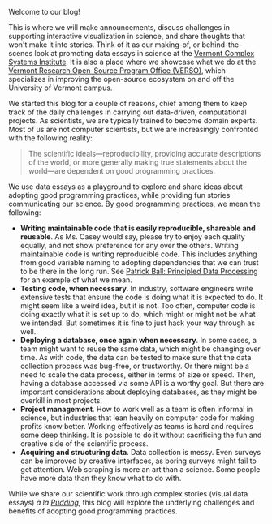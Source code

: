Welcome to our blog!

This is where we will make announcements, discuss challenges in supporting interactive visualization in science, and share thoughts that won't make it into stories. Think of it as our making-of, or behind-the-scenes look at promoting data essays in science at the [Vermont Complex Systems Institute](https://vermontcomplexsystems.org/). It is also a place where we showcase what we do at the [Vermont Research Open-Source Program Office (VERSO)](https://verso.w3.uvm.edu/), which specializes in improving the open-source ecosystem on and off the University of Vermont campus.

We started this blog for a couple of reasons, chief among them to keep track of the daily challenges in carrying out data-driven, computational projects. As scientists, we are typically trained to become domain experts. Most of us are not computer scientists, but we are increasingly confronted with the following reality:

> The scientific ideals—reproducibility, providing accurate descriptions of the world, or more generally making true statements about the world—are dependent on good programming practices.

We use data essays as a playground to explore and share ideas about adopting good programming practices, while providing fun stories communicating our science. By good programming practices, we mean the following:

- **Writing maintainable code that is easily reproducible, shareable and reusable**. As Ms. Casey would say, please try to enjoy each quality equally, and not show preference for any over the others. Writing maintainable code is writing reproducible code. This includes anything from good variable naming to adopting dependencies that we can trust to be there in the long run. See [Patrick Ball: Principled Data Processing](https://www.youtube.com/watch?v=ZSunU9GQdcI) for an example of what we mean.
- **Testing code, when necessary**. In industry, software engineers write extensive tests that ensure the code is doing what it is expected to do. It might seem like a weird idea, but it is not. Too often, computer code is doing exactly what it is set up to do, which might or might not be what we intended. But sometimes it is fine to just hack your way through as well.
- **Deploying a database, once again when necessary**. In some cases, a team might want to reuse the same data, which might be changing over time. As with code, the data can be tested to make sure that the data collection process was bug-free, or trustworthy. Or there might be a need to scale the data process, either in terms of size or speed. Then, having a database accessed via some API is a worthy goal. But there are important considerations about deploying databases, as they might be overkill in most projects.
- **Project management**. How to work well as a team is often informal in science, but industries that lean heavily on computer code for making profits know better. Working effectively as teams is hard and requires some deep thinking. It is possible to do it without sacrificing the fun and creative side of the scientific process.
- **Acquiring and structuring data**. Data collection is messy. Even surveys can be improved by creative interfaces, as boring surveys might fail to get attention. Web scraping is more an art than a science. Some people have more data than they know what to do with.

While we share our scientific work through complex stories (visual data essays) *à la [Pudding](https://pudding.cool/)*, this blog will explore the underlying challenges and benefits of adopting good programming practices. 